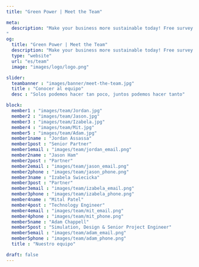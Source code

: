```yaml
---
title: "Green Power | Meet the Team"

meta:
  description: "Make your business more sustainable today! Free survey! Save money and cut emissions - turnkey Solar solutions. Up to 25 years warranty on Solar Panels for your business.
"
og:
  title: "Green Power | Meet the Team"
  description: "Make your business more sustainable today! Free survey! Save money and cut emissions - turnkey Solar solutions. Up to 25 years warranty on Solar Panels for your business." 
  type: "website"
  url: "es/team"
  image: "images/logo/logo.png"

slider:
  teambanner : "images/banner/meet-the-team.jpg"
  title : "Conocer al equipo"
  desc : "Solos podemos hacer tan poco, juntos podemos hacer tanto"

block:
  member1 : "images/team/Jordan.jpg"
  member2 : "images/team/Jason.jpg"
  member3 : "images/team/Izabela.jpg"
  member4 : "images/team/Mit.jpg"
  member5 : "images/team/Adam.jpg"
  member1name : "Jordan Assassa"
  member1post : "Senior Partner"
  member1email : "images/team/jordan_email.png"
  member2name : "Jason Ham"
  member2post : "Partner"
  member2email : "images/team/jason_email.png"
  member2phone : "images/team/jason_phone.png"
  member3name : "Izabela Swiecicka"
  member3post : "Partner"
  member3email : "images/team/izabela_email.png"
  member3phone : "images/team/izabela_phone.png"
  member4name : "Mital Patel"
  member4post : "Technology Engineer"
  member4email : "images/team/mit_email.png"
  member4phone : "images/team/mit_phone.png"
  member5name : "Adam Chappell"
  member5post : "Simulation, Design & Senior Project Engineer"
  member5email : "images/team/adam_email.png"
  member5phone : "images/team/adam_phone.png"
  title : "Nuestro equipo"

draft: false
---
```


